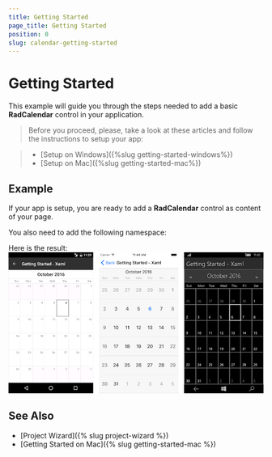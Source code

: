 ```yaml
---
title: Getting Started
page_title: Getting Started
position: 0
slug: calendar-getting-started
---
```


# Getting Started
   
This example will guide you through the steps needed to add a basic **RadCalendar** control in your application.

>Before you proceed, please, take a look at these articles and follow the instructions to setup your app:

>- [Setup on Windows]({%slug getting-started-windows%})
>- [Setup on Mac]({%slug getting-started-mac%})


## Example

If your app is setup, you are ready to add a **RadCalendar** control as content of your page.

<snippet id='calendar-gettingstarted-xaml'/>

<snippet id='calendar-gettingstarted-csharp'/>

You also need to add the following namespace:

<snippet id='xmlns-telerikinput'/>
<snippet id='ns-telerikinput'/>

Here is the result:  
![Basic RadCalendar Example](../images/calendar-gettingstarted.png "Basic RadCalendar")

## See Also

- [Project Wizard]({% slug project-wizard %})
- [Getting Started on Mac]({% slug getting-started-mac %})